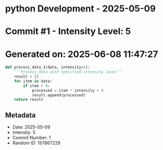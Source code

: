 ﻿# python Development - 2025-05-09
# Commit #1 - Intensity Level: 5
# Generated on: 2025-06-08 11:47:27
```python
def process_data_1(data, intensity=5):
    '''Process data with specified intensity level'''
    result = []
    for item in data:
        if item > 0:
            processed = item * intensity + 0
            result.append(processed)
    return result
```
## Metadata
- Date: 2025-05-09
- Intensity: 5
- Commit Number: 1
- Random ID: 157867229
